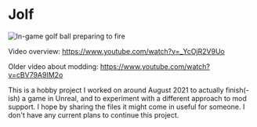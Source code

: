 # Jolf

![In-game golf ball preparing to fire](https://github.com/SmartlyDressedGames/Jolf/assets/12567645/dbc2667f-3c87-4193-b249-33a0ae35f8d2)

Video overview: https://www.youtube.com/watch?v=_YcOjR2V9Uo

Older video about modding: https://www.youtube.com/watch?v=cBV79A9IM2o

This is a hobby project I worked on around August 2021 to actually finish(-ish) a game in Unreal, and to experiment with a different approach to mod support. I hope by sharing the files it might come in useful for someone. I don't have any current plans to continue this project.
